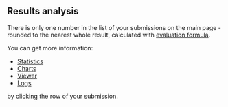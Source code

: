 ## Results analysis

There is only one number in the list of your submissions  on the main page - rounded to the nearest whole result, calculated with [evaluation formula](stats.md#result_formula).

You can get more information:

- [Statistics](stats.md)
- [Charts](charts.md)
- [Viewer](viewer.md)
- [Logs](logs.md)

by clicking the row of your submission.
